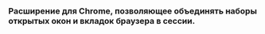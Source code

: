 ### Расширение для Chrome, позволяющее объединять наборы открытых окон и вкладок браузера в сессии.
